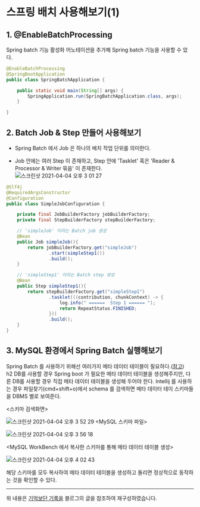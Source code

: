 # 스프링 배치 사용해보기(1)

## 1. @EnableBatchProcessing
Spring batch 기능 활성화 어노테이션을 추가해 Spring batch 기능을 사용할 수 았다.
```java
@EnableBatchProcessing
@SpringBootApplication
public class SpringBatchApplication {

    public static void main(String[] args) {
        SpringApplication.run(SpringBatchApplication.class, args);
    }

}
```

## 2. Batch Job & Step 만들어 사용해보기 

- Spring Batch 에서 Job 은 하나의 배치 작업 단위를 의미한다.    

- Job 안에는 여러 Step 이 존재하고, Step 안에 'Tasklet' 혹은 'Reader & Processor & Writer 묶음' 이 존재한다.  
![스크린샷 2021-04-04 오후 3 01 27](https://user-images.githubusercontent.com/46964910/113500169-e1072500-9556-11eb-9e38-9cc219811245.png)

```java
@Slf4j
@RequiredArgsConstructor
@Configuration
public class SimpleJobConfiguration {

    private final JobBuilderFactory jobBuilderFactory;
    private final StepBuilderFactory stepBuilderFactory;

    // 'simpleJob' 이라는 Batch job 생성 
    @Bean
    public Job simpleJob(){
        return jobBuilderFactory.get("simpleJob")
                .start(simpleStep1())
                .build();
    }

    // 'simpleStep1' 이라는 Batch step 생성
    @Bean
    public Step simpleStep1(){
        return stepBuilderFactory.get("simpleStep1")
                .tasklet(((contribution, chunkContext) -> {
                    log.info(" ======  Step 1 ====== ");
                    return RepeatStatus.FINISHED;
                }))
                .build();
    }
}
```

## 3. MySQL 환경에서 Spring Batch 실행해보기 
Spring Batch 를 사용하기 위해선 여러가지 메타 데이터 테이블이 필요하다.([참고](https://docs.spring.io/spring-batch/docs/3.0.x/reference/html/metaDataSchema.html))   
h2 DB를 사용할 경우 Spring boot 가 필요한 메타 데이터 테이블을 생성해주지만, 다른 DB를 사용할 경우 직접 메타 데이터 테이블을 생성해 두어야 한다. 
Intellij 를 사용하는 경우 파일찾기(cmd+shift+o)에서 schema 를 검색하면 메타 데이터 테이 스키마들을 DBMS 별로 보여준다.    

<스키마 검색화면>    

![스크린샷 2021-04-04 오후 3 52 29](https://user-images.githubusercontent.com/46964910/113501077-d13f0f00-955d-11eb-92d0-4757ea0b2608.png)
<MySQL 스키마 파일>     

![스크린샷 2021-04-04 오후 3 56 18](https://user-images.githubusercontent.com/46964910/113501153-4e6a8400-955e-11eb-94f4-2999beb55c5a.png)

<MySQL WorkBench 에서 복사한 스키마를 통해 메타 데이터 테이블 생성>      

![스크린샷 2021-04-04 오후 4 02 43](https://user-images.githubusercontent.com/46964910/113501335-32b3ad80-955f-11eb-95ea-06530764cfbf.png)

해당 스키마를 모두 복사하여 메타 데이터 테이블을 생성하고 돌리면 정상적으로 동작하는 것을 확인할 수 있다.

----
위 내용은 [기억보단 기록을](https://jojoldu.tistory.com/324) 블르그의 글을 참조하여 재구성하였습니다.





